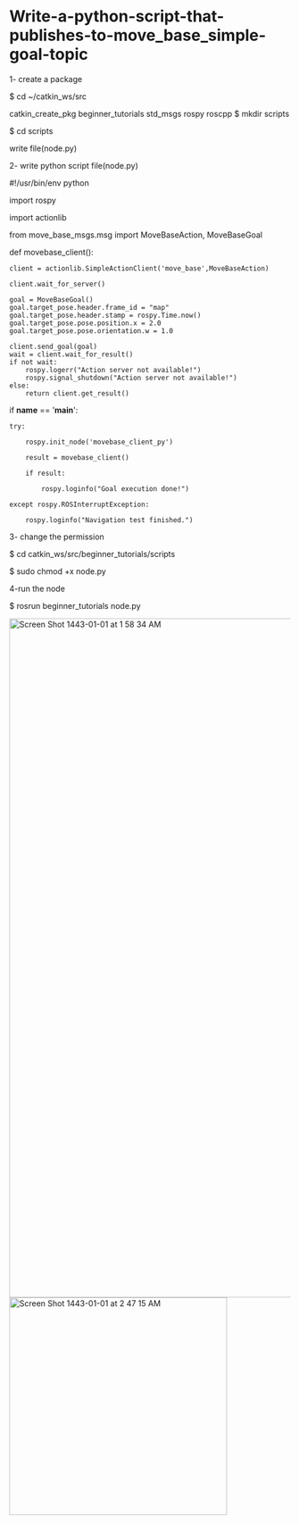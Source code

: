 # Write-a-python-script-that-publishes-to-move_base_simple-goal-topic
1- create a package

$ cd ~/catkin_ws/src

catkin_create_pkg beginner_tutorials std_msgs rospy roscpp
$ mkdir scripts

$ cd scripts

 write file(node.py)


2- write python script file(node.py)

#!/usr/bin/env python


import rospy

import actionlib

from move_base_msgs.msg import MoveBaseAction, MoveBaseGoal

def movebase_client():

    client = actionlib.SimpleActionClient('move_base',MoveBaseAction)
    
    client.wait_for_server()

    goal = MoveBaseGoal()
    goal.target_pose.header.frame_id = "map"
    goal.target_pose.header.stamp = rospy.Time.now()
    goal.target_pose.pose.position.x = 2.0
    goal.target_pose.pose.orientation.w = 1.0

    client.send_goal(goal)
    wait = client.wait_for_result()
    if not wait:
        rospy.logerr("Action server not available!")
        rospy.signal_shutdown("Action server not available!")
    else:
        return client.get_result()

if __name__ == '__main__':

    try:
    
        rospy.init_node('movebase_client_py')
        
        result = movebase_client()
        
        if result:
        
            rospy.loginfo("Goal execution done!")
            
    except rospy.ROSInterruptException:
    
        rospy.loginfo("Navigation test finished.")
        
  3- change the permission
  
  $ cd catkin_ws/src/beginner_tutorials/scripts
  
  $ sudo chmod +x node.py
  
  4-run the node
  
  $ rosrun beginner_tutorials node.py
  
<img width="1217" alt="Screen Shot 1443-01-01 at 1 58 34 AM" src="https://user-images.githubusercontent.com/56722657/128649626-77f0936f-da98-49f4-a138-f13305b268d6.png">

<img width="390" alt="Screen Shot 1443-01-01 at 2 47 15 AM" src="https://user-images.githubusercontent.com/56722657/128649641-84eb97f8-2b5f-4ec3-bca0-0f2505402504.png">

